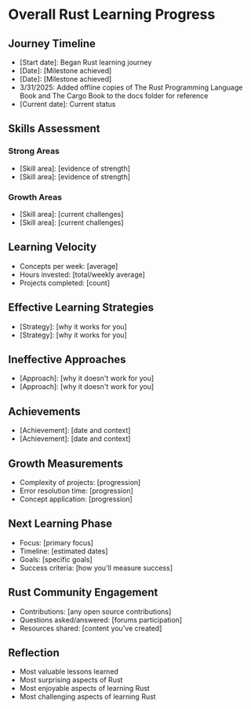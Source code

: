 # Overall Rust Learning Progress

## Journey Timeline
- [Start date]: Began Rust learning journey
- [Date]: [Milestone achieved]
- [Date]: [Milestone achieved]
- 3/31/2025: Added offline copies of The Rust Programming Language Book and The Cargo Book to the docs folder for reference
- [Current date]: Current status

## Skills Assessment
### Strong Areas
- [Skill area]: [evidence of strength]
- [Skill area]: [evidence of strength]

### Growth Areas
- [Skill area]: [current challenges]
- [Skill area]: [current challenges]

## Learning Velocity
- Concepts per week: [average]
- Hours invested: [total/weekly average]
- Projects completed: [count]

## Effective Learning Strategies
- [Strategy]: [why it works for you]
- [Strategy]: [why it works for you]

## Ineffective Approaches
- [Approach]: [why it doesn't work for you]
- [Approach]: [why it doesn't work for you]

## Achievements
- [Achievement]: [date and context]
- [Achievement]: [date and context]

## Growth Measurements
- Complexity of projects: [progression]
- Error resolution time: [progression]
- Concept application: [progression]

## Next Learning Phase
- Focus: [primary focus]
- Timeline: [estimated dates]
- Goals: [specific goals]
- Success criteria: [how you'll measure success]

## Rust Community Engagement
- Contributions: [any open source contributions]
- Questions asked/answered: [forums participation]
- Resources shared: [content you've created]

## Reflection
- Most valuable lessons learned
- Most surprising aspects of Rust
- Most enjoyable aspects of learning Rust
- Most challenging aspects of learning Rust
